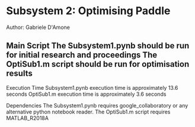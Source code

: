 # Subsystem 2: Optimising Paddle 

Author: Gabriele D'Amone

## Main Script The Subsystem1.pynb should be run for initial research and proceedings The OptiSub1.m script should be run for optimisation results

Execution Time Subsystem1.pynb execution time is approximately 13.6 seconds OptiSub1.m execution time is approximately 3.6 seconds

Dependencies The Subsystem1.pynb requires google_collaboratory or any alternative python notebook reader. The OptiSub1.m script requires MATLAB_R2018A
